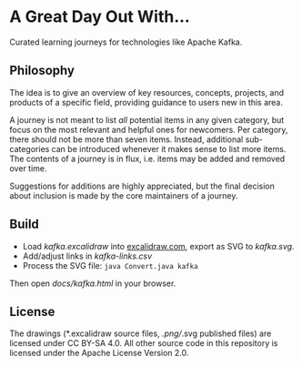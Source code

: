 # A Great Day Out With...

Curated learning journeys for technologies like Apache Kafka.

## Philosophy

The idea is to give an overview of key resources, concepts, projects, and products of a specific field,
providing guidance to users new in this area.

A journey is not meant to list _all_ potential items in any given category, but focus on the most relevant and helpful ones for newcomers.
Per category, there should not be more than seven items. Instead, additional sub-categories can be introduced whenever it makes sense to list more items.
The contents of a journey is in flux, i.e. items may be added and removed over time.

Suggestions for additions are highly appreciated, but the final decision about inclusion is made by the core maintainers of a journey.

## Build

* Load _kafka.excalidraw_ into [excalidraw.com](https://excalidraw.com), export as SVG to _kafka.svg_.
* Add/adjust links in _kafka-links.csv_
* Process the SVG file: `java Convert.java kafka`

Then open _docs/kafka.html_ in your browser.

## License

The drawings (*.excalidraw source files, *.png/*.svg published files) are  licensed under CC BY-SA 4.0.
All other source code in this repository is licensed under the Apache License Version 2.0.
